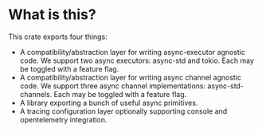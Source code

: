# What is this?

This crate exports four things:

- A compatibility/abstraction layer for writing async-executor agnostic code. We support two async executors: async-std and tokio. Each may be toggled with a feature flag.
- A compatibility/abstraction layer for writing async channel agnostic code. We support three async channel implementations: async-std-channels. Each may be toggled with a feature flag.
- A library exporting a bunch of useful async primitives.
- A tracing configuration layer optionally supporting console and opentelemetry integration.




